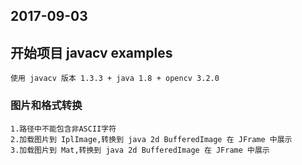## 2017-09-03
## 开始项目 javacv examples
    使用 javacv 版本 1.3.3 + java 1.8 + opencv 3.2.0
### 图片和格式转换
    1.路径中不能包含非ASCII字符
    2.加载图片到 IplImage,转换到 java 2d BufferedImage 在 JFrame 中展示
    3.加载图片到 Mat,转换到 java 2d BufferedImage 在 JFrame 中展示
    